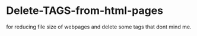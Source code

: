 # Delete-TAGS-from-html-pages

for reducing file size of webpages and delete some tags that dont mind me.
